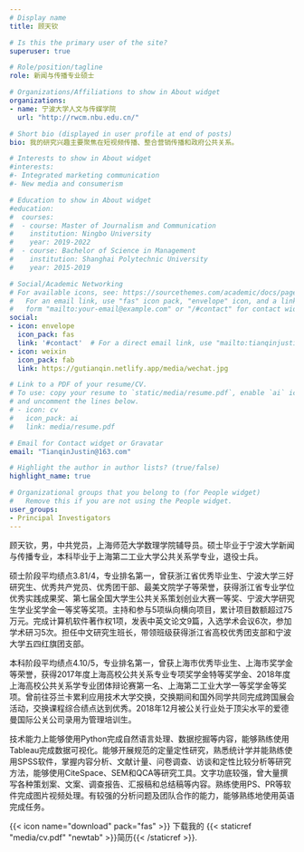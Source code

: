 ```yaml
---
# Display name
title: 顾天钦

# Is this the primary user of the site?
superuser: true

# Role/position/tagline
role: 新闻与传播专业硕士

# Organizations/Affiliations to show in About widget
organizations:
- name: 宁波大学人文与传媒学院
  url: "http://rwcm.nbu.edu.cn/"

# Short bio (displayed in user profile at end of posts)
bio: 我的研究兴趣主要聚焦在短视频传播、整合营销传播和政府公共关系。

# Interests to show in About widget
#interests:
#- Integrated marketing communication
#- New media and consumerism

# Education to show in About widget
#education:
#  courses:
#  - course: Master of Journalism and Communication
#    institution: Ningbo University
#    year: 2019-2022
#  - course: Bachelor of Science in Management
#    institution: Shanghai Polytechnic University
#    year: 2015-2019

# Social/Academic Networking
# For available icons, see: https://sourcethemes.com/academic/docs/page-builder/#icons
#   For an email link, use "fas" icon pack, "envelope" icon, and a link in the
#   form "mailto:your-email@example.com" or "/#contact" for contact widget.
social:
- icon: envelope
  icon_pack: fas
  link: '#contact'  # For a direct email link, use "mailto:tianqinjustin@163.com".
- icon: weixin
  icon_pack: fab
  link: https://gutianqin.netlify.app/media/wechat.jpg

# Link to a PDF of your resume/CV.
# To use: copy your resume to `static/media/resume.pdf`, enable `ai` icons in `params.toml`, 
# and uncomment the lines below.
# - icon: cv
#   icon_pack: ai
#   link: media/resume.pdf

# Email for Contact widget or Gravatar
email: "TianqinJustin@163.com"

# Highlight the author in author lists? (true/false)
highlight_name: true

# Organizational groups that you belong to (for People widget)
#   Remove this if you are not using the People widget.
user_groups:
- Principal Investigators
---
```

 
 
顾天钦，男，中共党员，上海师范大学数理学院辅导员。硕士毕业于宁波大学新闻与传播专业，本科毕业于上海第二工业大学公共关系学专业，退役士兵。

硕士阶段平均绩点3.81/4，专业排名第一，曾获浙江省优秀毕业生、宁波大学三好研究生、优秀共产党员、优秀团干部、最美文院学子等荣誉，获得浙江省专业学位优秀实践成果奖、第七届全国大学生公共关系策划创业大赛一等奖、宁波大学研究生学业奖学金一等奖等奖项。主持和参与5项纵向横向项目，累计项目数额超过75万元。完成计算机软件著作权1项，发表中英文论文9篇，入选学术会议6次，参加学术研习5次。担任中文研究生班长，带领班级获得浙江省高校优秀团支部和宁波大学五四红旗团支部。

本科阶段平均绩点4.10/5，专业排名第一，曾获上海市优秀毕业生、上海市奖学金等荣誉，获得2017年度上海高校公共关系专业专项奖学金特等奖学金、2018年度上海高校公共关系学专业团体辩论赛第一名、上海第二工业大学一等奖学金等奖项。曾前往芬兰卡累利应用技术大学交换，交换期间和国外同学共同完成跨国展会活动，交换课程综合绩点达到优秀。2018年12月被公关行业处于顶尖水平的爱德曼国际公关公司录用为管理培训生。

技术能力上能够使用Python完成自然语言处理、数据挖掘等内容，能够熟练使用Tableau完成数据可视化。能够开展规范的定量定性研究，熟悉统计学并能熟练使用SPSS软件，掌握内容分析、文献计量、问卷调查、访谈和定性比较分析等研究方法，能够使用CiteSpace、SEM和QCA等研究工具。文字功底较强，曾大量撰写各种策划案、文案、调查报告、汇报稿和总结稿等内容。熟练使用PS、PR等软件完成图片视频处理。有较强的分析问题及团队合作的能力，能够熟练地使用英语完成任务。

{{< icon name="download" pack="fas" >}} 下载我的 {{< staticref "media/cv.pdf" "newtab" >}}简历{{< /staticref >}}.

